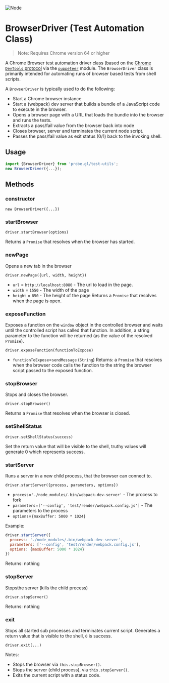 <p class="badges">
  <img src="https://img.shields.io/badge/Node.js-v8.0-blue.svg?style=flat-square" alt="Node" />
</p>

# BrowserDriver (Test Automation Class)

> Note: Requires Chrome version 64 or higher

A Chrome Browser test automation driver class (based on the [Chrome `DevTools` protocol](https://chromedevtools.github.io/devtools-protocol/) via the [`puppeteer`](https://github.com/GoogleChrome/puppeteer) module. The `BrowserDriver` class is primarily intended for automating runs of browser based tests from shell scripts.

A `BrowserDriver` is typically used to do the following:
* Start a Chrome browser instance
* Start a (webpack) dev server that builds a bundle of a JavaScript code to execute in the browser.
* Opens a browser page with a URL that loads the bundle into the browser and runs the tests.
* Extracts a pass/fail value from the browser back into node
* Closes browser, server and terminates the current node script.
* Passes the pass/fail value as exit status (0/1) back to the invoking shell.


## Usage

```js
import {BrowserDriver} from 'probe.gl/test-utils';
new BrowserDriver({...});
```


## Methods

### constructor

`new BrowserDriver({...})`

### startBrowser

`driver.startBrowser(options)`

Returns a `Promise` that resolves when the browser has started.


### newPage

Opens a new tab in the browser

`driver.newPage({url, width, height})`

* `url` = `http://localhost:8080` - The url to load in the page.
* `width` = `1550` - The width of the page
* `height` = `850` - The height of the page
Returns a `Promise` that resolves when the page is open.


### exposeFunction

Exposes a function on the `window` object in the controlled browser and waits until the controlled script has called that function. In addition, a string parameter to the function will be returned (as the value of the resolved `Promise`).

`driver.exposeFunction(functionToExpose)`

* `functionToExpose`=`sendMessage` (`String`)
Returns: a `Promise` that resolves when the browser code calls the function to the string the browser script passed to the exposed function.


### stopBrowser

Stops and closes the browser.

`driver.stopBrowser()`

Returns a `Promise` that resolves when the browser is closed.


### setShellStatus

`driver.setShellStatus(success)`

Set the return value that will be visible to the shell, truthy values will generate 0 which represents success.


### startServer

Runs a server in a new child process, that the browser can connect to.

`driver.startServer({process, parameters, options})`

* `process`=`'./node_modules/.bin/webpack-dev-server'` - The process to fork
* `parameters`=`['--config', 'test/render/webpack.config.js']` - The parameters to the process
* `options`=`{maxBuffer: 5000 * 1024}`

Example:
```js
driver.startServer({
  process: './node_modules/.bin/webpack-dev-server',
  parameters: ['--config', 'test/render/webpack.config.js'],
  options: {maxBuffer: 5000 * 1024}
})
```

Returns: nothing


### stopServer

Stopsthe server (kills the child process)

`driver.stopServer()`

Returns: nothing


### exit

Stops all started sub processes and terminates current script. Generates a return value that is visible to the shell, `0` is success.

`driver.exit(...)`

Notes:
* Stops the browser via `this.stopBrowser()`.
* Stops the server (child process), via `this.stopServer()`.
* Exits the current script with a status code.


